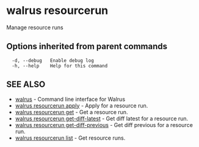 # walrus resourcerun

Manage resource runs

## Options inherited from parent commands

```
  -d, --debug   Enable debug log
  -h, --help    Help for this command
```

## SEE ALSO

* [walrus](../walrus)	 - Command line interface for Walrus
* [walrus resourcerun apply](walrus_resourcerun_apply)	 - Apply for a resource run.
* [walrus resourcerun get](walrus_resourcerun_get)	 - Get a resource run.
* [walrus resourcerun get-diff-latest](walrus_resourcerun_get-diff-latest)	 - Get diff latest for a resource run.
* [walrus resourcerun get-diff-previous](walrus_resourcerun_get-diff-previous)	 - Get diff previous for a resource run.
* [walrus resourcerun list](walrus_resourcerun_list)	 - Get resource runs.

